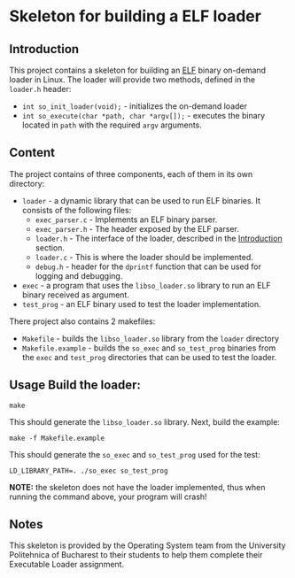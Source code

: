 # Skeleton for building a ELF loader

## Introduction
This project contains a skeleton for building an
[ELF](https://en.wikipedia.org/wiki/Executable_and_Linkable_Format) binary
on-demand loader in Linux. The loader will provide two methods, defined in the
`loader.h` header:
* `int so_init_loader(void);` - initializes the on-demand loader
* `int so_execute(char *path, char *argv[]);` - executes the binary located in
`path` with the required `argv` arguments.

## Content
The project contains of three components, each of them in its own
directory:
* `loader` - a dynamic library that can be used to run ELF binaries. It
consists of the following files:
  * `exec_parser.c` - Implements an ELF binary parser.
  * `exec_parser.h` - The header exposed by the ELF parser.
  * `loader.h` - The interface of the loader, described in the
  [Introduction](#introduction) section.
  * `loader.c` - This is where the loader should be implemented.
  * `debug.h` - header for the `dprintf` function that can be used for logging
  and debugging.
* `exec` - a program that uses the `libso_loader.so` library to run an ELF
binary received as argument.
* `test_prog` - an ELF binary used to test the loader implementation.

There project also contains 2 makefiles:
* `Makefile` - builds the `libso_loader.so` library from the `loader`
directory
* `Makefile.example` - builds the `so_exec` and `so_test_prog` binaries from
the `exec` and `test_prog` directories that can be used to test the loader.

## Usage Build the loader:
```
make
```

This should generate the `libso_loader.so` library. Next, build the example:

```
make -f Makefile.example
```

This should generate the `so_exec` and `so_test_prog` used for the test:

```
LD_LIBRARY_PATH=. ./so_exec so_test_prog
```

**NOTE:** the skeleton does not have the loader implemented, thus when running
the command above, your program will crash!

## Notes
This skeleton is provided by the Operating System team from the University
Politehnica of Bucharest to their students to help them complete their
Executable Loader assignment.

